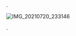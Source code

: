 
.


![IMG_20210720_233146](https://user-images.githubusercontent.com/36210723/135838810-9d4d40f9-39ba-4b19-bcb3-dab011a65f0d.jpg)



.
